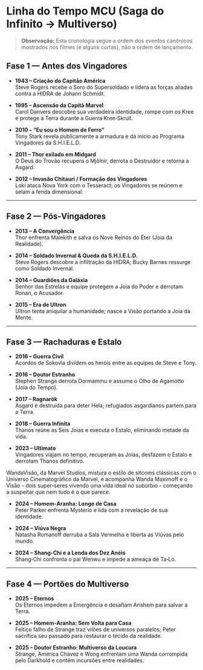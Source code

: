# Linha do Tempo MCU (Saga do Infinito → Multiverso)

> **Observação:** Esta cronologia segue a ordem dos eventos canônicos mostrados nos filmes (e alguns curtas), não a ordem de lançamento.

## Fase 1 — Antes dos Vingadores

- **1943 – Criação do Capitão América**  
  Steve Rogers recebe o Soro do Supersoldado e lidera as forças aliadas contra a HIDRA de Johann Schmidt.

- **1995 – Ascensão da Capitã Marvel**  
  Carol Danvers descobre sua verdadeira identidade, rompe com os Kree e protege a Terra durante a Guerra Kree‑Skrull.

- **2010 – “Eu sou o Homem de Ferro”**  
  Tony Stark revela publicamente a armadura e dá início ao Programa Vingadores da S.H.I.E.L.D.

- **2011 – Thor exilado em Midgard**  
  O Deus do Trovão recupera o Mjölnir, derrota o Destruidor e retorna a Asgard.

<!-- SLOT_LOKI -->

- **2012 – Invasão Chitauri / Formação dos Vingadores**  
  Loki ataca Nova York com o Tesseract; os Vingadores se reúnem e selam a fenda dimensional.

---

## Fase 2 — Pós‑Vingadores

- **2013 – A Convergência**  
  Thor enfrenta Malekith e salva os Nove Reinos do Éter (Joia da Realidade).

- **2014 – Soldado Invernal & Queda da S.H.I.E.L.D.**  
  Steve Rogers descobre a infiltração da HIDRA; Bucky Barnes ressurge como Soldado Invernal.

- **2014 – Guardiões da Galáxia**  
  Senhor das Estrelas e equipe protegem a Joia do Poder e derrotam Ronan, o Acusador.

- **2015 – Era de Ultron**  
  Ultron tenta aniquilar a humanidade; nasce a Visão portando a Joia da Mente.

---

## Fase 3 — Rachaduras e Estalo

- **2016 – Guerra Civil**  
  Acordos de Sokovia dividem os heróis entre as equipes de Steve e Tony.

- **2016 – Doutor Estranho**  
  Stephen Strange derrota Dormammu e assume o Olho de Agamotto (Joia do Tempo).

- **2017 – Ragnarök**  
  Asgard é destruída para deter Hela; refugiados asgardianos partem para a Terra.

- **2018 – Guerra Infinita**  
  Thanos reúne as Seis Joias e executa o Estalo, eliminando metade da vida.

- **2023 – Ultimato**  
  Vingadores viajam no tempo, recuperam as Joias, desfazem o Estalo e derrotam Thanos definitivo.

WandaVisão, da Marvel Studios, mistura o estilo de sitcoms clássicas com o Universo Cinematográfico da Marvel, e acompanha Wanda Maximoff e o Visão - dois super-seres vivendo uma vida ideal no subúrbio - começando a suspeitar que nem tudo é o que parece.

- **2024 – Homem‑Aranha: Longe de Casa**  
  Peter Parker enfrenta Mysterio e lida com a revelação de sua identidade.

- **2024 – Viúva Negra**  
  Natasha Romanoff derruba a Sala Vermelha e liberta as Viúvas pelo mundo.

- **2024 – Shang‑Chi e a Lenda dos Dez Anéis**  
  Shang‑Chi confronta o pai Wenwu e impede a ameaça de Ta‑Lo.

---

## Fase 4 — Portões do Multiverso

- **2025 – Eternos**  
  Os Eternos impedem a Emergência e desafiam Arishem para salvar a Terra.

- **2025 – Homem‑Aranha: Sem Volta para Casa**  
  Feitiço falho de Strange traz vilões de universos paralelos; Peter sacrifica seu passado para restaurar o tecido da realidade.

- **2025 – Doutor Estranho: Multiverso da Loucura**  
  Strange, América Chávez e Wong enfrentam uma Wanda corrompida pelo Darkhold e contêm incursões entre realidades.

